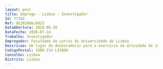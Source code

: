 ```yaml
--- 
layout: post
title: Emprego - Lisboa - Investigador
Id: 77762
Ref: OE202006/0923
DataAbertura: 2020-06-30
DataFecho: 2020-07-14
Trabalho: Investigador
Empregador: Faculdade de Letras da Universidade de Lisboa
Descricao: Um lugar de doutorado(a) para o exercício da atividade de investigação na área científica de Estudos Clássicos ou Arqueologia ou História Antiga em regime de contrato de trabalho em funções públicas a termo resolutivo certo pelo prazo de três anos, com vista a desenvolver as seguintes atividades  1) edição e revisão de textos epigráficos latinos, gregos e outros  2) estudo e análise do seu contexto histórico e arqueológico  3) colaboração na gestão do projeto e em ações de divulgação de resultados (organização de publicações e eventos)  4) introdução de conteúdos e atualização da página eletrónica do projeto HPRT3 Epigraphica, financiado por fundos nacionais através da FCT MCTES.
CodigoPostal: 1600-214 LISBOA
Concelho: Lisboa
Distrito: Lisboa
--- 
```

